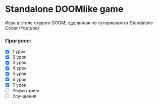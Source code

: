 # Standalone DOOMlike game

Игра в стиле старого DOOM, сделанная по туториалам от Standalone Coder (Youtube)

### Прогресс:
- [x] 1 урок
- [x] 2 урок
- [x] 3 урок
- [x] 4 урок
- [x] 5 урок
- [x] 6 урок
- [x] 7 урок
- [ ] Рефакторинг
- [ ] Улучшения

